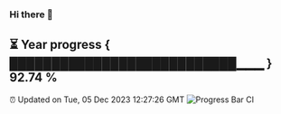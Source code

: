 ### Hi there 👋
⏳ Year progress { ███████████████████████████▁▁▁ } 92.74 %
---
⏰ Updated on Tue, 05 Dec 2023 12:27:26 GMT
![Progress Bar CI](https://github.com/liununu/liununu/workflows/Progress%20Bar%20CI/badge.svg)
